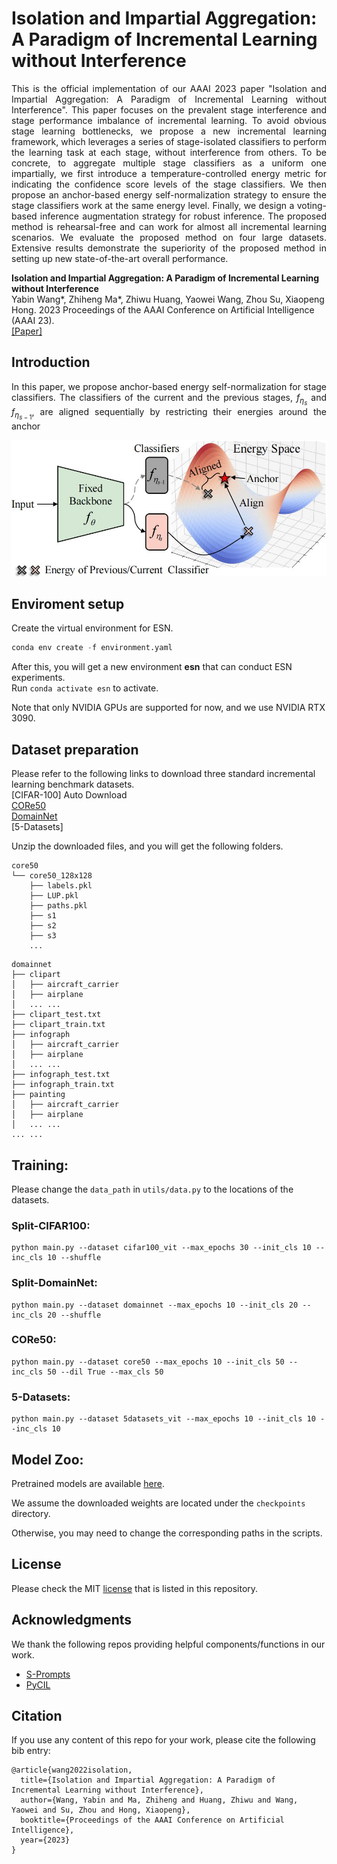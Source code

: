 # Isolation and Impartial Aggregation: A Paradigm of Incremental Learning without Interference

<div align="justify">
  This is the official implementation of our AAAI 2023 paper "Isolation and Impartial Aggregation: A Paradigm of Incremental Learning without Interference".
This paper focuses on the prevalent stage interference and stage performance imbalance of incremental learning. To avoid obvious stage learning bottlenecks, we propose a new incremental learning framework, which leverages a series of stage-isolated classifiers to perform the learning task at each stage, without interference from others. To be concrete, to aggregate multiple stage classifiers as a uniform one impartially, we first introduce a temperature-controlled energy metric for indicating the confidence score levels of the stage classifiers. We then propose an anchor-based energy self-normalization strategy to ensure the stage classifiers work at the same energy level. Finally, we design a voting-based inference augmentation strategy for robust inference. The proposed method is rehearsal-free and can work for almost all incremental learning scenarios. We evaluate the proposed method on four large datasets. Extensive results demonstrate the superiority of the proposed method in setting up new state-of-the-art overall performance.
</div>


**Isolation and Impartial Aggregation: A Paradigm of Incremental Learning without Interference** <br>
Yabin Wang*, Zhiheng Ma*, Zhiwu Huang, Yaowei Wang, Zhou Su, Xiaopeng Hong. 2023 Proceedings of the AAAI Conference on Artificial Intelligence (AAAI 23). <br>
[[Paper]](https://arxiv.org/abs/2211.15969)

## Introduction

<div align="justify">



In this paper, we propose anchor-based energy self-normalization for stage classifiers. 
The classifiers of the current and the previous stages, $f_{\eta_s}$ and $f_{\eta_{s-1}}$, are aligned sequentially by restricting their energies around the anchor
</div>

![overview.jpg](overview.jpg)



## Enviroment setup
Create the virtual environment for ESN.
```python
conda env create -f environment.yaml
```
After this, you will get a new environment **esn** that can conduct ESN experiments.  
Run `conda activate esn` to activate.

Note that only NVIDIA GPUs are supported for now, and we use NVIDIA RTX 3090. 

## Dataset preparation
Please refer to the following links to download three standard incremental learning benchmark datasets.   
[CIFAR-100] Auto Download  
[CORe50](https://vlomonaco.github.io/core50/index.html#dataset)  
[DomainNet](http://ai.bu.edu/M3SDA/)  
[5-Datasets] 

Unzip the downloaded files, and you will get the following folders.

```
core50
└── core50_128x128
    ├── labels.pkl
    ├── LUP.pkl
    ├── paths.pkl
    ├── s1
    ├── s2
    ├── s3
    ...
```

```
domainnet
├── clipart
│   ├── aircraft_carrier
│   ├── airplane
│   ... ...
├── clipart_test.txt
├── clipart_train.txt
├── infograph
│   ├── aircraft_carrier
│   ├── airplane
│   ... ...
├── infograph_test.txt
├── infograph_train.txt
├── painting
│   ├── aircraft_carrier
│   ├── airplane
│   ... ...
... ...
```

## Training:

Please change the `data_path` in `utils/data.py` to the locations of the datasets.

### Split-CIFAR100:
```
python main.py --dataset cifar100_vit --max_epochs 30 --init_cls 10 --inc_cls 10 --shuffle
```

### Split-DomainNet:
```
python main.py --dataset domainnet --max_epochs 10 --init_cls 20 --inc_cls 20 --shuffle
```

### CORe50:
```
python main.py --dataset core50 --max_epochs 10 --init_cls 50 --inc_cls 50 --dil True --max_cls 50
```

### 5-Datasets:
```
python main.py --dataset 5datasets_vit --max_epochs 10 --init_cls 10 --inc_cls 10 
```

## Model Zoo:

Pretrained models are available [here](https://drive.google.com/drive/folders/1D8qv1klFXePl-aQr5T8NVpoAf3nmxUld?usp=sharing).

We assume the downloaded weights are located under the `checkpoints` directory.

Otherwise, you may need to change the corresponding paths in the scripts.


[comment]: <> (## Results)

[comment]: <> (![results1.png]&#40;results1.png&#41;)

[comment]: <> (![results2.png]&#40;results2.png&#41;)

[comment]: <> (![results3.png]&#40;results3.png&#41;)

## License

Please check the MIT  [license](./LICENSE) that is listed in this repository.

## Acknowledgments

We thank the following repos providing helpful components/functions in our work.

- [S-Prompts](https://github.com/iamwangyabin/S-Prompts)
- [PyCIL](https://github.com/G-U-N/PyCIL)

## Citation

If you use any content of this repo for your work, please cite the following bib entry:
```
@article{wang2022isolation,
  title={Isolation and Impartial Aggregation: A Paradigm of Incremental Learning without Interference},
  author={Wang, Yabin and Ma, Zhiheng and Huang, Zhiwu and Wang, Yaowei and Su, Zhou and Hong, Xiaopeng},
  booktitle={Proceedings of the AAAI Conference on Artificial Intelligence},
  year={2023}
}
```
